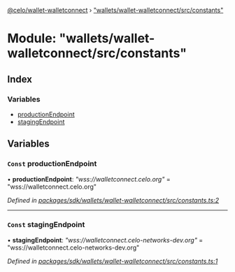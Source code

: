 [@celo/wallet-walletconnect](../README.md) › ["wallets/wallet-walletconnect/src/constants"](_wallets_wallet_walletconnect_src_constants_.md)

# Module: "wallets/wallet-walletconnect/src/constants"

## Index

### Variables

* [productionEndpoint](_wallets_wallet_walletconnect_src_constants_.md#const-productionendpoint)
* [stagingEndpoint](_wallets_wallet_walletconnect_src_constants_.md#const-stagingendpoint)

## Variables

### `Const` productionEndpoint

• **productionEndpoint**: *"wss://walletconnect.celo.org"* = "wss://walletconnect.celo.org"

*Defined in [packages/sdk/wallets/wallet-walletconnect/src/constants.ts:2](https://github.com/celo-org/celo-monorepo/blob/master/packages/sdk/wallets/wallet-walletconnect/src/constants.ts#L2)*

___

### `Const` stagingEndpoint

• **stagingEndpoint**: *"wss://walletconnect.celo-networks-dev.org"* = "wss://walletconnect.celo-networks-dev.org"

*Defined in [packages/sdk/wallets/wallet-walletconnect/src/constants.ts:1](https://github.com/celo-org/celo-monorepo/blob/master/packages/sdk/wallets/wallet-walletconnect/src/constants.ts#L1)*
